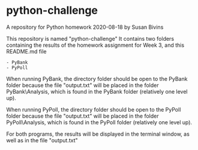 # python-challenge
A repository for Python homework 2020-08-18 by Susan Bivins

This repository is named "python-challenge"
It contains two folders containing the results of the homework assignment for Week 3, and this README.md file

    - PyBank
    - PyPoll

When running PyBank, the directory folder should be open to the PyBank folder because the file "output.txt" will be placed in the folder PyBank\Analysis, which is found in the PyBank folder (relatively one level up).

When running PyPoll, the directory folder should be open to the PyPoll folder because the file "output.txt" will be placed in the folder PyPoll\Analysis, which is found in the PyPoll folder (relatively one level up).

For both programs, the results will be displayed in the terminal window, as well as in the file "output.txt"